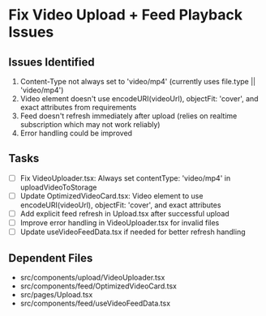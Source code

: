 # Fix Video Upload + Feed Playback Issues

## Issues Identified
1. Content-Type not always set to 'video/mp4' (currently uses file.type || 'video/mp4')
2. Video element doesn't use encodeURI(videoUrl), objectFit: 'cover', and exact attributes from requirements
3. Feed doesn't refresh immediately after upload (relies on realtime subscription which may not work reliably)
4. Error handling could be improved

## Tasks
- [ ] Fix VideoUploader.tsx: Always set contentType: 'video/mp4' in uploadVideoToStorage
- [ ] Update OptimizedVideoCard.tsx: Video element to use encodeURI(videoUrl), objectFit: 'cover', and exact attributes
- [ ] Add explicit feed refresh in Upload.tsx after successful upload
- [ ] Improve error handling in VideoUploader.tsx for invalid files
- [ ] Update useVideoFeedData.tsx if needed for better refresh handling

## Dependent Files
- src/components/upload/VideoUploader.tsx
- src/components/feed/OptimizedVideoCard.tsx
- src/pages/Upload.tsx
- src/components/feed/useVideoFeedData.tsx
